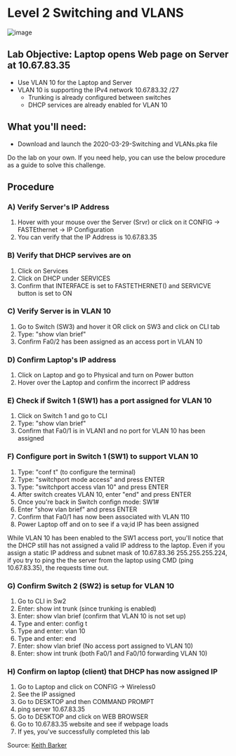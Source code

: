 # Level 2 Switching and VLANS

![image](https://github.com/user-attachments/assets/59aec3fa-9dc4-446c-b2b0-32f476fb4e9e)


## Lab Objective: Laptop opens Web page on Server at 10.67.83.35
- Use VLAN 10 for the Laptop and Server
- VLAN 10 is supporting the IPv4 network 10.67.83.32 /27
  - Trunking is already configured between switches
  - DHCP services are already enabled for VLAN 10

## What you'll need:
- Download and launch the 2020-03-29-Switching and VLANs.pka file

Do the lab on your own. If you need help, you can use the below procedure as a guide to solve this challenge.

## Procedure
### A) Verify Server's IP Address
1. Hover with your mouse over the Server (Srvr) or click on it CONFIG -> FASTEthernet -> IP Configuration
2. You can verify that the IP Address is 10.67.83.35

### B) Verify that DHCP servives are on
1. Click on Services
2. Click on DHCP under SERVICES
3. Confirm that INTERFACE is set to FASTETHERNET() and SERVICVE button is set to ON

### C) Verify Server is in VLAN 10
1. Go to Switch (SW3) and hover it OR click on SW3 and click on CLI tab
2. Type: "show vlan brief"
3. Confirm Fa0/2 has been assigned as an access port in VLAN 10

### D) Confirm Laptop's IP address 
1. Click on Laptop and go to Physical and turn on Power button
2. Hover over the Laptop and confirm the incorrect IP address

### E) Check if Switch 1 (SW1) has a port assigned for VLAN 10
1. Click on Switch 1 and go to CLI
2. Type: "show vlan brief"
3. Confirm that Fa0/1 is in VLAN1 and no port for VLAN 10 has been assigned

### F) Configure port in Switch 1 (SW1) to support VLAN 10
1. Type: "conf t" (to configure the terminal)
2. Type: "switchport mode access" and press ENTER
3. Type: "switchport access vlan 10" and press ENTER
4. After switch creates VLAN 10, enter "end" and press ENTER
5. Once you're back in Switch confign mode: SW1#
6. Enter "show vlan brief" and press ENTER
7. Confirm that Fa0/1 has now been associated with VLAN 110
8. Power Laptop off and on to see if a va;id IP has been assigned

While VLAN 10 has been enabled to the SW1 access port, you'll notice that the DHCP still has not 
assigned a valid IP address to the laptop. Even if you assign a static IP address and subnet mask of 10.67.83.36 255.255.255.224,
if you try to ping the the server from the laptop using CMD (ping 10.67.83.35), the requests time out.

### G) Confirm Switch 2 (SW2) is setup for VLAN 10
1. Go to CLI in Sw2
2. Enter: show int trunk (since trunking is enabled)
3. Enter: show vlan brief (confirm that VLAN 10 is not set up)
4. Type and enter: config t 
5. Type and enter: vlan 10
6. Type and enter: end
7. Enter: show vlan brief (No access port assigned to VLAN 10)
8. Enter: show int trunk (both Fa0/1 and Fa0/10 forwarding VLAN 10) 

### H) Confirm on laptop (client) that DHCP has now assigned IP
1. Go to Laptop and click on CONFIG -> Wireless0
2. See the IP assigned
3. Go to DESKTOP and then COMMAND PROMPT
4. ping server 10.67.83.35
5. Go to DESKTOP and click on WEB BROWSER
6. Go to 10.67.83.35 website and see if  webpage loads
7. If yes, you've successfully completed this lab

Source: [Keith Barker](thekeithbarker.com)
